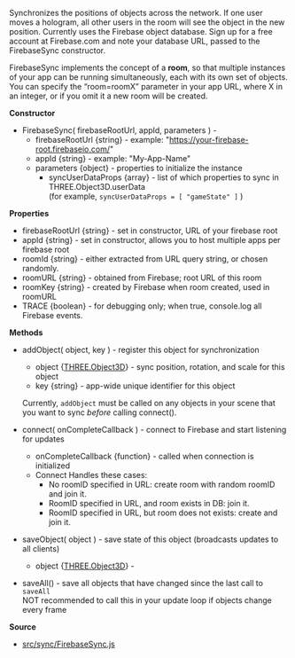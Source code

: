 Synchronizes the positions of objects across the network. If one user moves a hologram, all other users in the room will see the object in the new position. Currently uses the Firebase object database.  Sign up for a free account at Firebase.com and note your database URL, passed to the FirebaseSync constructor.  

FirebaseSync implements the concept of a **room**, so that multiple instances of your app can be running simultaneously, each with its own set of objects.  You can specify the “room=roomX” parameter in your app URL, where X in an integer, or if you omit it a new room will be created.

**Constructor**

* FirebaseSync( firebaseRootUrl, appId, parameters ) -
    * firebaseRootUrl {string} - example: "https://your-firebase-root.firebaseio.com/"
    * appId {string} - example: "My-App-Name"
    * parameters {object} - properties to initialize the instance
        * syncUserDataProps {array} - list of which properties to sync in THREE.Object3D.userData  
          (for example,  `syncUserDataProps = [ "gameState" ]` )
          
**Properties**

* firebaseRootUrl {string} - set in constructor, URL of your firebase root
* appId {string} - set in constructor, allows you to host multiple apps per firebase root
* roomId {string} - either extracted from URL query string, or chosen randomly.
* roomURL {string} - obtained from Firebase; root URL of this room
* roomKey {string} - created by Firebase when room created, used in roomURL
* TRACE {boolean} - for debugging only; when true, console.log all Firebase events.

**Methods**

* addObject( object, key ) - register this object for synchronization
    * object {[THREE.Object3D]} - sync position, rotation, and scale for this object
    * key {string} - app-wide unique identifier for this object

    Currently, `addObject` must be called on any objects in your scene that you want to sync *before* calling connect().

* connect( onCompleteCallback ) - connect to Firebase and start listening for updates
    * onCompleteCallback {function} - called when connection is initialized  
    * Connect Handles these cases:
        * No roomID specified in URL: create room with random roomID and join it.
        * RoomID specified in URL, and room exists in DB: join it.
        * RoomID specified in URL, but room does not exists: create and join it.

* saveObject( object ) - save state of this object (broadcasts updates to all clients)
    * object {[THREE.Object3D]} - 

* saveAll() - save all objects that have changed since the last call to `saveAll`  
  NOT recommended to call this in your update loop if objects change every frame


**Source**

* [src/sync/FirebaseSync.js](https://github.com/AltspaceVR/AltspaceSDK/blob/master/src/sync/FirebaseSync.js)

[THREE.Object3D]: http://threejs.org/docs/#Reference/Core/Object3D
